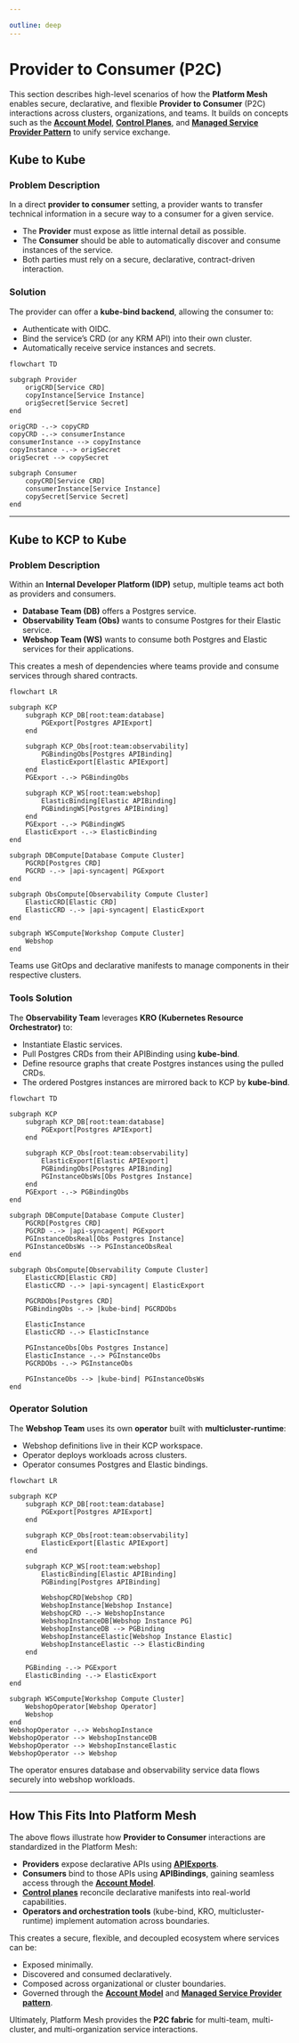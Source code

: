 ```yaml
---

outline: deep
---
```

# Provider to Consumer (P2C)

This section describes high-level scenarios of how the **Platform Mesh** enables secure, declarative, and flexible **Provider to Consumer** (P2C) interactions across clusters, organizations, and teams. It builds on concepts such as the [**Account Model**](../overview/account-model.md), [**Control Planes**](../overview/control-planes.md), and [**Managed Service Provider Pattern**](../overview/design-decision.md) to unify service exchange.

## Kube to Kube

### Problem Description

In a direct **provider to consumer** setting, a provider wants to transfer technical information in a secure way to a consumer for a given service.

* The **Provider** must expose as little internal detail as possible.
* The **Consumer** should be able to automatically discover and consume instances of the service.
* Both parties must rely on a secure, declarative, contract-driven interaction.

### Solution

The provider can offer a **kube-bind backend**, allowing the consumer to:

* Authenticate with OIDC.
* Bind the service’s CRD (or any KRM API) into their own cluster.
* Automatically receive service instances and secrets.

```mermaid
flowchart TD

subgraph Provider
    origCRD[Service CRD]
    copyInstance[Service Instance]
    origSecret[Service Secret]
end

origCRD -.-> copyCRD
copyCRD -.-> consumerInstance
consumerInstance --> copyInstance
copyInstance -.-> origSecret
origSecret --> copySecret

subgraph Consumer
    copyCRD[Service CRD]
    consumerInstance[Service Instance]
    copySecret[Service Secret]
end
```

---

## Kube to KCP to Kube

### Problem Description

Within an **Internal Developer Platform (IDP)** setup, multiple teams act both as providers and consumers.

* **Database Team (DB)** offers a Postgres service.
* **Observability Team (Obs)** wants to consume Postgres for their Elastic service.
* **Webshop Team (WS)** wants to consume both Postgres and Elastic services for their applications.

This creates a mesh of dependencies where teams provide and consume services through shared contracts.

```mermaid
flowchart LR

subgraph KCP
    subgraph KCP_DB[root:team:database]
        PGExport[Postgres APIExport]
    end

    subgraph KCP_Obs[root:team:observability]
        PGBindingObs[Postgres APIBinding]
        ElasticExport[Elastic APIExport]
    end
    PGExport -.-> PGBindingObs

    subgraph KCP_WS[root:team:webshop]
        ElasticBinding[Elastic APIBinding]
        PGBindingWS[Postgres APIBinding]
    end
    PGExport -.-> PGBindingWS
    ElasticExport -.-> ElasticBinding
end

subgraph DBCompute[Database Compute Cluster]
    PGCRD[Postgres CRD]
    PGCRD -.-> |api-syncagent| PGExport
end

subgraph ObsCompute[Observability Compute Cluster]
    ElasticCRD[Elastic CRD]
    ElasticCRD -.-> |api-syncagent| ElasticExport
end

subgraph WSCompute[Workshop Compute Cluster]
    Webshop
end
```

Teams use GitOps and declarative manifests to manage components in their respective clusters.

### Tools Solution

The **Observability Team** leverages **KRO (Kubernetes Resource Orchestrator)** to:

* Instantiate Elastic services.
* Pull Postgres CRDs from their APIBinding using **kube-bind**.
* Define resource graphs that create Postgres instances using the pulled CRDs.
* The ordered Postgres instances are mirrored back to KCP by **kube-bind**.

```mermaid
flowchart TD

subgraph KCP
    subgraph KCP_DB[root:team:database]
        PGExport[Postgres APIExport]
    end

    subgraph KCP_Obs[root:team:observability]
        ElasticExport[Elastic APIExport]
        PGBindingObs[Postgres APIBinding]
        PGInstanceObsWs[Obs Postgres Instance]
    end
    PGExport -.-> PGBindingObs
end

subgraph DBCompute[Database Compute Cluster]
    PGCRD[Postgres CRD]
    PGCRD -.-> |api-syncagent| PGExport
    PGInstanceObsReal[Obs Postgres Instance]
    PGInstanceObsWs --> PGInstanceObsReal
end

subgraph ObsCompute[Observability Compute Cluster]
    ElasticCRD[Elastic CRD]
    ElasticCRD -.-> |api-syncagent| ElasticExport

    PGCRDObs[Postgres CRD]
    PGBindingObs -.-> |kube-bind| PGCRDObs

    ElasticInstance
    ElasticCRD -.-> ElasticInstance

    PGInstanceObs[Obs Postgres Instance]
    ElasticInstance -.-> PGInstanceObs
    PGCRDObs -.-> PGInstanceObs

    PGInstanceObs --> |kube-bind| PGInstanceObsWs
end
```

### Operator Solution

The **Webshop Team** uses its own **operator** built with **multicluster-runtime**:

* Webshop definitions live in their KCP workspace.
* Operator deploys workloads across clusters.
* Operator consumes Postgres and Elastic bindings.

```mermaid
flowchart LR

subgraph KCP
    subgraph KCP_DB[root:team:database]
        PGExport[Postgres APIExport]
    end

    subgraph KCP_Obs[root:team:observability]
        ElasticExport[Elastic APIExport]
    end

    subgraph KCP_WS[root:team:webshop]
        ElasticBinding[Elastic APIBinding]
        PGBinding[Postgres APIBinding]

        WebshopCRD[Webshop CRD]
        WebshopInstance[Webshop Instance]
        WebshopCRD -.-> WebshopInstance
        WebshopInstanceDB[Webshop Instance PG]
        WebshopInstanceDB --> PGBinding
        WebshopInstanceElastic[Webshop Instance Elastic]
        WebshopInstanceElastic --> ElasticBinding
    end

    PGBinding -.-> PGExport
    ElasticBinding -.-> ElasticExport
end

subgraph WSCompute[Workshop Compute Cluster]
    WebshopOperator[Webshop Operator]
    Webshop
end
WebshopOperator -.-> WebshopInstance
WebshopOperator --> WebshopInstanceDB
WebshopOperator --> WebshopInstanceElastic
WebshopOperator --> Webshop
```

The operator ensures database and observability service data flows securely into webshop workloads.

---

## How This Fits Into Platform Mesh

The above flows illustrate how **Provider to Consumer** interactions are standardized in the Platform Mesh:

* **Providers** expose declarative APIs using [**APIExports**](../overview/control-planes.md).
* **Consumers** bind to those APIs using **APIBindings**, gaining seamless access through the [**Account Model**](../overview/account-model.md).
* [**Control planes**](../overview/control-planes.md) reconcile declarative manifests into real-world capabilities.
* **Operators and orchestration tools** (kube-bind, KRO, multicluster-runtime) implement automation across boundaries.

This creates a secure, flexible, and decoupled ecosystem where services can be:

* Exposed minimally.
* Discovered and consumed declaratively.
* Composed across organizational or cluster boundaries.
* Governed through the [**Account Model**](../overview/account-model.md) and [**Managed Service Provider pattern**](../overview/design-decision.md).

Ultimately, Platform Mesh provides the **P2C fabric** for multi-team, multi-cluster, and multi-organization service interactions.
